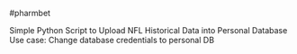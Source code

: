 #pharmbet

Simple Python Script to Upload NFL Historical Data into Personal Database
Use case: Change database credentials to personal DB
